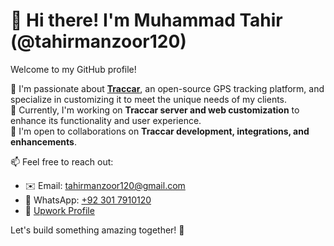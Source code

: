 # 👋 Hi there! I'm Muhammad Tahir (@tahirmanzoor120)

Welcome to my GitHub profile!  

🚀 I'm passionate about [**Traccar**](https://www.traccar.org/), an open-source GPS tracking platform, and specialize in customizing it to meet the unique needs of my clients.  
🌱 Currently, I'm working on **Traccar server and web customization** to enhance its functionality and user experience.  
🤝 I'm open to collaborations on **Traccar development, integrations, and enhancements**.  

📫 Feel free to reach out:  
- ✉️ Email: [tahirmanzoor120@gmail.com](mailto:tahirmanzoor120@gmail.com)  
- 📱 WhatsApp: [+92 301 7910120](https://wa.me/923017910120)  
- 💼 [Upwork Profile](https://www.upwork.com/freelancers/~01c797de21704ac079?mp_source=share)  

Let's build something amazing together! 🚀  
